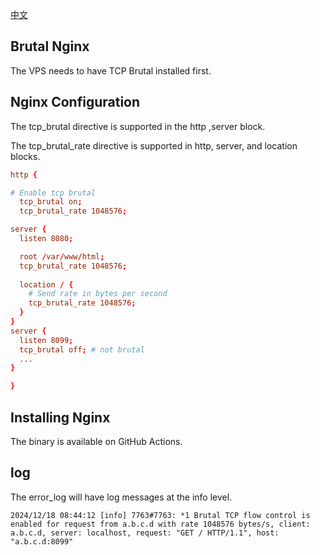 [中文](./zh.md)

## Brutal Nginx

The VPS needs to have TCP Brutal installed first.

## Nginx Configuration

The tcp_brutal directive is supported in the http ,server block.

The tcp_brutal_rate directive is supported in http, server, and location blocks.

```conf
http {

# Enable tcp brutal
  tcp_brutal on;
  tcp_brutal_rate 1048576;

server {
  listen 8080;

  root /var/www/html;
  tcp_brutal_rate 1048576;
  
  location / {
    # Send rate in bytes per second
    tcp_brutal_rate 1048576;
  }
}
server {
  listen 8099;
  tcp_brutal off; # not brutal
  ... 
}

}
```

## Installing Nginx

The binary is available on GitHub Actions.

## log

The error_log will have log messages at the info level.

```
2024/12/18 08:44:12 [info] 7763#7763: *1 Brutal TCP flow control is enabled for request from a.b.c.d with rate 1048576 bytes/s, client: a.b.c.d, server: localhost, request: "GET / HTTP/1.1", host: "a.b.c.d:8099"
```

